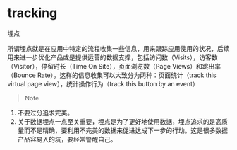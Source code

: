 # tracking
埋点

所谓埋点就是在应用中特定的流程收集一些信息，用来跟踪应用使用的状况，后续用来进一步优化产品或是提供运营的数据支撑，包括访问数（Visits），访客数（Visitor），停留时长（Time On Site），页面浏览数（Page Views）和跳出率（Bounce Rate）。这样的信息收集可以大致分为两种：页面统计（track this virtual page view），统计操作行为（track this button by an event）

>Note
1. 不要过分追求完美。
2. 关于数据埋点一点至关重要，埋点是为了更好地使用数据，埋点追求的是高质量而不是精确，要利用不完美的数据来促进达成下一步的行动。这是很多数据产品容易入的坑，要经常警醒自己。